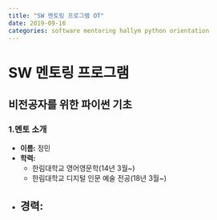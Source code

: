 ```yaml
---
title: "SW 멘토링 프로그램 OT"
date: 2019-09-16
categories: software mentoring hallym python orientation
---
```

# SW 멘토링 프로그램

## 비전공자를 위한 파이썬 기초

### 1.멘토 소개
- **이름:** 정민
- **학력:**
  - 한림대학교 영어영문학(14년 3월~)
  - 한림대학교 디지털 인문 예술 전공(18년 3월~)
- **경력:**
  - 
